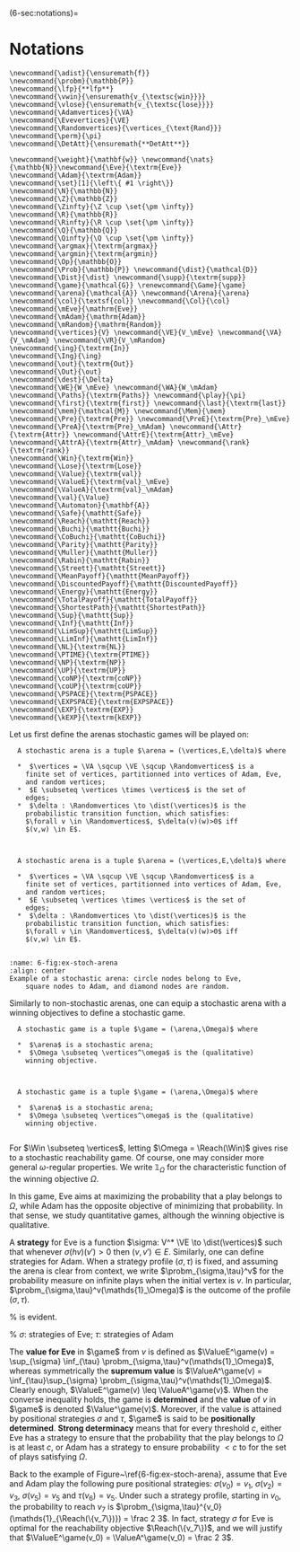 (6-sec:notations)=
# Notations

```{math}
\newcommand{\adist}{\ensuremath{f}}
\newcommand{\probm}{\mathbb{P}}
\newcommand{\lfp}{**lfp**}
\newcommand{\vwin}{\ensuremath{v_{\textsc{win}}}}
\newcommand{\vlose}{\ensuremath{v_{\textsc{lose}}}}
\newcommand{\Adamvertices}{\VA}
\newcommand{\Evevertices}{\VE}
\newcommand{\Randomvertices}{\vertices_{\text{Rand}}}
\newcommand{\perm}{\pi}
\newcommand{\DetAtt}{\ensuremath{**DetAtt**}}

\newcommand{\weight}{\mathbf{w}} \newcommand{\nats}{\mathbb{N}}\newcommand{\Eve}{\textrm{Eve}}
\newcommand{\Adam}{\textrm{Adam}}
\newcommand{\set}[1]{\left\{ #1 \right\}}
\newcommand{\N}{\mathbb{N}}
\newcommand{\Z}{\mathbb{Z}}
\newcommand{\Zinfty}{\Z \cup \set{\pm \infty}}
\newcommand{\R}{\mathbb{R}}
\newcommand{\Rinfty}{\R \cup \set{\pm \infty}}
\newcommand{\Q}{\mathbb{Q}}
\newcommand{\Qinfty}{\Q \cup \set{\pm \infty}}
\newcommand{\argmax}{\textrm{argmax}}
\newcommand{\argmin}{\textrm{argmin}}
\newcommand{\Op}{\mathbb{O}}
\newcommand{\Prob}{\mathbb{P}} \newcommand{\dist}{\mathcal{D}} \newcommand{\Dist}{\dist} \newcommand{\supp}{\textrm{supp}} 
\newcommand{\game}{\mathcal{G}} \renewcommand{\Game}{\game} \newcommand{\arena}{\mathcal{A}} \newcommand{\Arena}{\arena} 
\newcommand{\col}{\textsf{col}} \newcommand{\Col}{\col} 
\newcommand{\mEve}{\mathrm{Eve}}
\newcommand{\mAdam}{\mathrm{Adam}}
\newcommand{\mRandom}{\mathrm{Random}}
\newcommand{\vertices}{V} \newcommand{\VE}{V_\mEve} \newcommand{\VA}{V_\mAdam} \newcommand{\VR}{V_\mRandom} 
\newcommand{\ing}{\textrm{In}}
\newcommand{\Ing}{\ing}
\newcommand{\out}{\textrm{Out}}
\newcommand{\Out}{\out}
\newcommand{\dest}{\Delta} 
\newcommand{\WE}{W_\mEve} \newcommand{\WA}{W_\mAdam} 
\newcommand{\Paths}{\textrm{Paths}} \newcommand{\play}{\pi} \newcommand{\first}{\textrm{first}} \newcommand{\last}{\textrm{last}} 
\newcommand{\mem}{\mathcal{M}} \newcommand{\Mem}{\mem} 
\newcommand{\Pre}{\textrm{Pre}} \newcommand{\PreE}{\textrm{Pre}_\mEve} \newcommand{\PreA}{\textrm{Pre}_\mAdam} \newcommand{\Attr}{\textrm{Attr}} \newcommand{\AttrE}{\textrm{Attr}_\mEve} \newcommand{\AttrA}{\textrm{Attr}_\mAdam} \newcommand{\rank}{\textrm{rank}}
\newcommand{\Win}{\textrm{Win}} 
\newcommand{\Lose}{\textrm{Lose}} 
\newcommand{\Value}{\textrm{val}} 
\newcommand{\ValueE}{\textrm{val}_\mEve} 
\newcommand{\ValueA}{\textrm{val}_\mAdam}
\newcommand{\val}{\Value} 
\newcommand{\Automaton}{\mathbf{A}} 
\newcommand{\Safe}{\mathtt{Safe}}
\newcommand{\Reach}{\mathtt{Reach}} 
\newcommand{\Buchi}{\mathtt{Buchi}} 
\newcommand{\CoBuchi}{\mathtt{CoBuchi}} 
\newcommand{\Parity}{\mathtt{Parity}} 
\newcommand{\Muller}{\mathtt{Muller}} 
\newcommand{\Rabin}{\mathtt{Rabin}} 
\newcommand{\Streett}{\mathtt{Streett}} 
\newcommand{\MeanPayoff}{\mathtt{MeanPayoff}} 
\newcommand{\DiscountedPayoff}{\mathtt{DiscountedPayoff}}
\newcommand{\Energy}{\mathtt{Energy}}
\newcommand{\TotalPayoff}{\mathtt{TotalPayoff}}
\newcommand{\ShortestPath}{\mathtt{ShortestPath}}
\newcommand{\Sup}{\mathtt{Sup}}
\newcommand{\Inf}{\mathtt{Inf}}
\newcommand{\LimSup}{\mathtt{LimSup}}
\newcommand{\LimInf}{\mathtt{LimInf}}
\newcommand{\NL}{\textrm{NL}}
\newcommand{\PTIME}{\textrm{PTIME}}
\newcommand{\NP}{\textrm{NP}}
\newcommand{\UP}{\textrm{UP}}
\newcommand{\coNP}{\textrm{coNP}}
\newcommand{\coUP}{\textrm{coUP}}
\newcommand{\PSPACE}{\textrm{PSPACE}}
\newcommand{\EXPSPACE}{\textrm{EXPSPACE}}
\newcommand{\EXP}{\textrm{EXP}}
\newcommand{\kEXP}{\textrm{kEXP}}
```
Let us first define the arenas stochastic games will be played on:

````{prf:definition} NEEDS TITLE AND LABEL 
  A stochastic arena is a tuple $\arena = (\vertices,E,\delta)$ where
  
  *  $\vertices = \VA \sqcup \VE \sqcup \Randomvertices$ is a
    finite set of vertices, partitionned into vertices of Adam, Eve,
    and random vertices;
  *  $E \subseteq \vertices \times \vertices$ is the set of
    edges;
  *  $\delta : \Randomvertices \to \dist(\vertices)$ is the
    probabilistic transition function, which satisfies:
    $\forall v \in \Randomvertices$, $\delta(v)(w)>0$ iff
    $(v,w) \in E$.
  
 

  A stochastic arena is a tuple $\arena = (\vertices,E,\delta)$ where
  
  *  $\vertices = \VA \sqcup \VE \sqcup \Randomvertices$ is a
    finite set of vertices, partitionned into vertices of Adam, Eve,
    and random vertices;
  *  $E \subseteq \vertices \times \vertices$ is the set of
    edges;
  *  $\delta : \Randomvertices \to \dist(\vertices)$ is the
    probabilistic transition function, which satisfies:
    $\forall v \in \Randomvertices$, $\delta(v)(w)>0$ iff
    $(v,w) \in E$.
  

````


```{figure} ./../FigAndAlgos/6-fig:ex-stoch-arena.png
:name: 6-fig:ex-stoch-arena
:align: center
Example of a stochastic arena: circle nodes belong to Eve,
    square nodes to Adam, and diamond nodes are random.
```

Similarly to non-stochastic arenas, one can equip a stochastic arena
with a winning objectives to define a stochastic game.

````{prf:definition} NEEDS TITLE AND LABEL 
  A stochastic game is a tuple $\game = (\arena,\Omega)$ where
  
  *  $\arena$ is a stochastic arena;
  *  $\Omega \subseteq \vertices^\omega$ is the (qualitative)
    winning objective.
  
 

  A stochastic game is a tuple $\game = (\arena,\Omega)$ where
  
  *  $\arena$ is a stochastic arena;
  *  $\Omega \subseteq \vertices^\omega$ is the (qualitative)
    winning objective.
  

````

For $\Win \subseteq \vertices$, letting $\Omega = \Reach(\Win)$ gives
rise to a stochastic reachability game.
Of course, one may consider more general $\omega$-regular
properties. We write $\mathds{1}_\Omega$ for the characteristic
function of the winning objective $\Omega$.

In this game, Eve aims at maximizing the probability that a play
belongs to $\Omega$, while Adam has the opposite objective of
minimizing that probability. In that sense, we study quantitative
games, although the winning objective is qualitative.

A **strategy** for Eve is a function
$\sigma: V^* \VE \to \dist(\vertices)$ such that whenever
$\sigma(h v)(v') >0$ then $(v,v') \in E$. Similarly, one can define
strategies for Adam. When a strategy profile $(\sigma,\tau)$ is
fixed, and assuming the arena is clear from context, we write
$\probm_{\sigma,\tau}^v$ for the probability measure on infinite plays
when the initial vertex is $v$. In particular,
$\probm_{\sigma,\tau}^v(\mathds{1}_\Omega)$ is the outcome of the profile
$(\sigma,\tau)$.


% is evident.


% $\sigma$: strategies of Eve; $\tau$: strategies of Adam


The **value for Eve** in $\game$ from $v$ is defined as
$\ValueE^\game(v) = \sup_{\sigma} \inf_{\tau}
\probm_{\sigma,\tau}^v(\mathds{1}_\Omega)$, whereas symmetrically the
**supremum value** is
$\ValueA^\game(v) = \inf_{\tau}\sup_{\sigma}
\probm_{\sigma,\tau}^v(\mathds{1}_\Omega)$. Clearly enough,
$\ValueE^\game(v) \leq \ValueA^\game(v)$.  When the converse
inequality holds, the game is **determined** and the **value**
of $v$ in $\game$ is denoted $\Value^\game(v)$. Moreover, if the value
is attained by positional strategies $\sigma$ and $\tau$, $\game$ is
said to be **positionally determined**. **Strong determinacy**
means that for every threshold $c$, either Eve has a strategy to
ensure that the probability that the play belongs to $\Omega$ is at
least $c$, or Adam has a strategy to ensure probability $< c$ to for
the set of plays satisfying $\Omega$.

Back to the example of Figure~\ref{6-fig:ex-stoch-arena}, assume that
Eve and Adam play the following pure positional strategies:
$\sigma(v_0) = v_1$, $\sigma(v_2) = v_3$, $\sigma(v_5) = v_5$ and
$\tau(v_6) = v_5$. Under such a strategy profile, starting in $v_0$,
the probability to reach $v_7$ is
$\probm_{\sigma,\tau}^{v_0}(\mathds{1}_{\Reach(\{v_7\})}) = \frac 2
3$. In fact, strategy $\sigma$ for Eve is optimal for the
reachability objective $\Reach(\{v_7\})$, and we will justify that
$\ValueE^\game(v_0) = \ValueA^\game(v_0) = \frac 2 3$.

